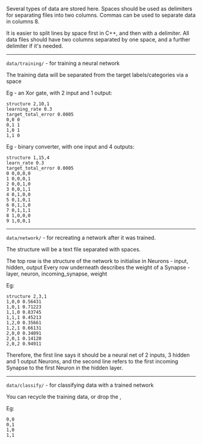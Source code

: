 Several types of data are stored here. Spaces should be used as delimiters for separating files into
two columns. Commas can be used to separate data in columns 8.

It is easier to split lines by space first in C++, and then with a delimiter. All data files should
have two columns separated by one space, and a further delimiter if it's needed.

---

`data/training/` - for training a neural network

The training data will be separated from the target labels/categories via a space

Eg - an Xor gate, with 2 input and 1 output:

    structure 2,10,1
    learning_rate 0.3
    target_total_error 0.0005
    0,0 0
    0,1 1
    1,0 1
    1,1 0

Eg - binary converter, with one input and 4 outputs:

    structure 1,15,4
    learn_rate 0.3
    target_total_error 0.0005
    0 0,0,0,0
    1 0,0,0,1
    2 0,0,1,0
    3 0,0,1,1
    4 0,1,0,0
    5 0,1,0,1
    6 0,1,1,0
    7 0,1,1,1
    8 1,0,0,0
    9 1,0,0,1

---

`data/network/` - for recreating a network after it was trained.

The structure will be a text file separated with spaces. 

The top row is the structure of the network to initialise in Neurons - input, hidden, output
Every row underneath describes the weight of a Synapse - layer, neuron, incoming_synapse, weight

Eg:

    structure 2,3,1
    1,0,0 0.56431
    1,0,1 0.71223
    1,1,0 0.83745
    1,1,1 0.45213
    1,2,0 0.35661
    1,2,1 0.66131
    2,0,0 0.34091
    2,0,1 0.14120
    2,0,2 0.94911

Therefore, the first line says it should be a neural net of 2 inputs, 3 hidden and 1 output Neurons,
and the second line refers to the first incoming Synapse to the first Neuron in the hidden layer.

---

`data/classify/` - for classifying data with a trained network

You can recycle the training data, or drop the ,

Eg:

    0,0
    0,1
    1,0
    1,1

